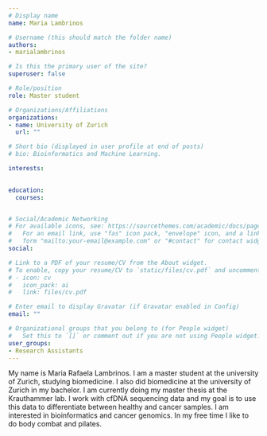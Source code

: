 ```yaml
---
# Display name
name: Maria Lambrinos

# Username (this should match the folder name)
authors:
- marialambrinos

# Is this the primary user of the site?
superuser: false

# Role/position
role: Master student

# Organizations/Affiliations
organizations:
- name: University of Zurich
  url: ""

# Short bio (displayed in user profile at end of posts)
# bio: Bioinformatics and Machine Learning.

interests:
 

education:
  courses:


# Social/Academic Networking
# For available icons, see: https://sourcethemes.com/academic/docs/page-builder/#icons
#   For an email link, use "fas" icon pack, "envelope" icon, and a link in the
#   form "mailto:your-email@example.com" or "#contact" for contact widget.
social:

# Link to a PDF of your resume/CV from the About widget.
# To enable, copy your resume/CV to `static/files/cv.pdf` and uncomment the lines below.
# - icon: cv
#   icon_pack: ai
#   link: files/cv.pdf

# Enter email to display Gravatar (if Gravatar enabled in Config)
email: ""

# Organizational groups that you belong to (for People widget)
#   Set this to `[]` or comment out if you are not using People widget.
user_groups:
- Research Assistants
---
```


My name is Maria Rafaela Lambrinos. I am a master student at the university of Zurich, studying biomedicine. I also did biomedicine at the university of Zurich in my bachelor. I am currently doing my master thesis at the Krauthammer lab. I work with cfDNA sequencing data and my goal is to use this data to differentiate between healthy and cancer samples. I am interested in bioinformatics and cancer genomics. In my free time I like to do body combat and pilates. 